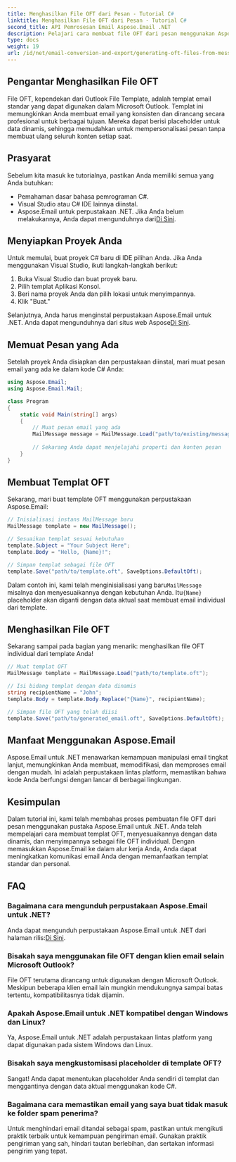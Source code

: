 ```yaml
---
title: Menghasilkan File OFT dari Pesan - Tutorial C#
linktitle: Menghasilkan File OFT dari Pesan - Tutorial C#
second_title: API Pemrosesan Email Aspose.Email .NET
description: Pelajari cara membuat file OFT dari pesan menggunakan Aspose.Email untuk .NET. Panduan langkah demi langkah dengan kode sumber untuk pembuatan template email yang efisien.
type: docs
weight: 19
url: /id/net/email-conversion-and-export/generating-oft-files-from-messages-csharp-tutorial/
---
```


## Pengantar Menghasilkan File OFT

File OFT, kependekan dari Outlook File Template, adalah templat email standar yang dapat digunakan dalam Microsoft Outlook. Templat ini memungkinkan Anda membuat email yang konsisten dan dirancang secara profesional untuk berbagai tujuan. Mereka dapat berisi placeholder untuk data dinamis, sehingga memudahkan untuk mempersonalisasi pesan tanpa membuat ulang seluruh konten setiap saat.

## Prasyarat

Sebelum kita masuk ke tutorialnya, pastikan Anda memiliki semua yang Anda butuhkan:

- Pemahaman dasar bahasa pemrograman C#.
- Visual Studio atau C# IDE lainnya diinstal.
-  Aspose.Email untuk perpustakaan .NET. Jika Anda belum melakukannya, Anda dapat mengunduhnya dari[Di Sini](https://releases.aspose.com/email/net).

## Menyiapkan Proyek Anda

Untuk memulai, buat proyek C# baru di IDE pilihan Anda. Jika Anda menggunakan Visual Studio, ikuti langkah-langkah berikut:

1. Buka Visual Studio dan buat proyek baru.
2. Pilih templat Aplikasi Konsol.
3. Beri nama proyek Anda dan pilih lokasi untuk menyimpannya.
4. Klik "Buat."

 Selanjutnya, Anda harus menginstal perpustakaan Aspose.Email untuk .NET. Anda dapat mengunduhnya dari situs web Aspose[Di Sini](https://releases.aspose.com/email/net).

## Memuat Pesan yang Ada

Setelah proyek Anda disiapkan dan perpustakaan diinstal, mari muat pesan email yang ada ke dalam kode C# Anda:

```csharp
using Aspose.Email;
using Aspose.Email.Mail;

class Program
{
    static void Main(string[] args)
    {
        // Muat pesan email yang ada
        MailMessage message = MailMessage.Load("path/to/existing/message.eml");
        
        // Sekarang Anda dapat menjelajahi properti dan konten pesan
    }
}
```

## Membuat Templat OFT

Sekarang, mari buat template OFT menggunakan perpustakaan Aspose.Email:

```csharp
// Inisialisasi instans MailMessage baru
MailMessage template = new MailMessage();

// Sesuaikan templat sesuai kebutuhan
template.Subject = "Your Subject Here";
template.Body = "Hello, {Name}!";

// Simpan templat sebagai file OFT
template.Save("path/to/template.oft", SaveOptions.DefaultOft);
```

 Dalam contoh ini, kami telah menginisialisasi yang baru`MailMessage` misalnya dan menyesuaikannya dengan kebutuhan Anda. Itu`{Name}` placeholder akan diganti dengan data aktual saat membuat email individual dari template.

## Menghasilkan File OFT

Sekarang sampai pada bagian yang menarik: menghasilkan file OFT individual dari template Anda!

```csharp
// Muat templat OFT
MailMessage template = MailMessage.Load("path/to/template.oft");

// Isi bidang templat dengan data dinamis
string recipientName = "John";
template.Body = template.Body.Replace("{Name}", recipientName);

// Simpan file OFT yang telah diisi
template.Save("path/to/generated_email.oft", SaveOptions.DefaultOft);
```

## Manfaat Menggunakan Aspose.Email

Aspose.Email untuk .NET menawarkan kemampuan manipulasi email tingkat lanjut, memungkinkan Anda membuat, memodifikasi, dan memproses email dengan mudah. Ini adalah perpustakaan lintas platform, memastikan bahwa kode Anda berfungsi dengan lancar di berbagai lingkungan.

## Kesimpulan

Dalam tutorial ini, kami telah membahas proses pembuatan file OFT dari pesan menggunakan pustaka Aspose.Email untuk .NET. Anda telah mempelajari cara membuat templat OFT, menyesuaikannya dengan data dinamis, dan menyimpannya sebagai file OFT individual. Dengan memasukkan Aspose.Email ke dalam alur kerja Anda, Anda dapat meningkatkan komunikasi email Anda dengan memanfaatkan templat standar dan personal.

## FAQ

### Bagaimana cara mengunduh perpustakaan Aspose.Email untuk .NET?

 Anda dapat mengunduh perpustakaan Aspose.Email untuk .NET dari halaman rilis:[Di Sini](https://releases.aspose.com/email/net).

### Bisakah saya menggunakan file OFT dengan klien email selain Microsoft Outlook?

File OFT terutama dirancang untuk digunakan dengan Microsoft Outlook. Meskipun beberapa klien email lain mungkin mendukungnya sampai batas tertentu, kompatibilitasnya tidak dijamin.

### Apakah Aspose.Email untuk .NET kompatibel dengan Windows dan Linux?

Ya, Aspose.Email untuk .NET adalah perpustakaan lintas platform yang dapat digunakan pada sistem Windows dan Linux.

### Bisakah saya mengkustomisasi placeholder di template OFT?

Sangat! Anda dapat menentukan placeholder Anda sendiri di templat dan menggantinya dengan data aktual menggunakan kode C#.

### Bagaimana cara memastikan email yang saya buat tidak masuk ke folder spam penerima?

Untuk menghindari email ditandai sebagai spam, pastikan untuk mengikuti praktik terbaik untuk kemampuan pengiriman email. Gunakan praktik pengiriman yang sah, hindari tautan berlebihan, dan sertakan informasi pengirim yang tepat.